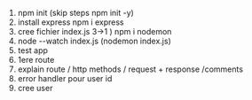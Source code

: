 1) npm init (skip steps npm init -y)
2) install express npm i express
3) cree fichier index.js
3->1 ) npm i nodemon
4) node --watch index.js (nodemon index.js)
5) test app 
6) 1ere route
7) explain route / http methods / request + response /comments
8) error handler pour user id
9) cree user 